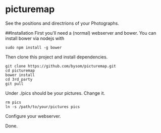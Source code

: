 picturemap
==========

See the positions and directrions of your Photographs.

##Installation
First you'll need a (normal) webserver and bower.
You can install bower via nodejs with
```
sudo npm install -g bower
````

Then clone this project and install dependencies.
```
git clone https://github.com/bysom/picturemap.git
cd picturemap
bower install
cd 3rd_party
git pull
```
Under ./pics should be your pictures. Change it.

```
rm pics
ln -s /path/to/your/pictures pics
```
Configure your webserver.

Done.
